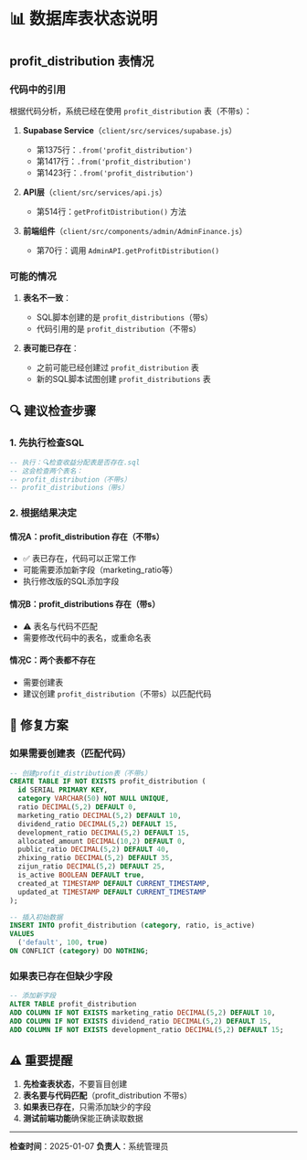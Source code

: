 # 📊 数据库表状态说明

## profit_distribution 表情况

### 代码中的引用
根据代码分析，系统已经在使用 `profit_distribution` 表（不带s）：

1. **Supabase Service**（`client/src/services/supabase.js`）
   - 第1375行：`.from('profit_distribution')`
   - 第1417行：`.from('profit_distribution')`
   - 第1423行：`.from('profit_distribution')`

2. **API层**（`client/src/services/api.js`）
   - 第514行：`getProfitDistribution()` 方法

3. **前端组件**（`client/src/components/admin/AdminFinance.js`）
   - 第70行：调用 `AdminAPI.getProfitDistribution()`

### 可能的情况

1. **表名不一致**：
   - SQL脚本创建的是 `profit_distributions`（带s）
   - 代码引用的是 `profit_distribution`（不带s）

2. **表可能已存在**：
   - 之前可能已经创建过 `profit_distribution` 表
   - 新的SQL脚本试图创建 `profit_distributions` 表

## 🔍 建议检查步骤

### 1. 先执行检查SQL
```sql
-- 执行：🔍检查收益分配表是否存在.sql
-- 这会检查两个表名：
-- profit_distribution（不带s）
-- profit_distributions（带s）
```

### 2. 根据结果决定

#### 情况A：profit_distribution 存在（不带s）
- ✅ 表已存在，代码可以正常工作
- 可能需要添加新字段（marketing_ratio等）
- 执行修改版的SQL添加字段

#### 情况B：profit_distributions 存在（带s）
- ⚠️ 表名与代码不匹配
- 需要修改代码中的表名，或重命名表

#### 情况C：两个表都不存在
- 需要创建表
- 建议创建 `profit_distribution`（不带s）以匹配代码

## 📝 修复方案

### 如果需要创建表（匹配代码）
```sql
-- 创建profit_distribution表（不带s）
CREATE TABLE IF NOT EXISTS profit_distribution (
  id SERIAL PRIMARY KEY,
  category VARCHAR(50) NOT NULL UNIQUE,
  ratio DECIMAL(5,2) DEFAULT 0,
  marketing_ratio DECIMAL(5,2) DEFAULT 10,
  dividend_ratio DECIMAL(5,2) DEFAULT 15,
  development_ratio DECIMAL(5,2) DEFAULT 15,
  allocated_amount DECIMAL(10,2) DEFAULT 0,
  public_ratio DECIMAL(5,2) DEFAULT 40,
  zhixing_ratio DECIMAL(5,2) DEFAULT 35,
  zijun_ratio DECIMAL(5,2) DEFAULT 25,
  is_active BOOLEAN DEFAULT true,
  created_at TIMESTAMP DEFAULT CURRENT_TIMESTAMP,
  updated_at TIMESTAMP DEFAULT CURRENT_TIMESTAMP
);

-- 插入初始数据
INSERT INTO profit_distribution (category, ratio, is_active) 
VALUES 
  ('default', 100, true)
ON CONFLICT (category) DO NOTHING;
```

### 如果表已存在但缺少字段
```sql
-- 添加新字段
ALTER TABLE profit_distribution 
ADD COLUMN IF NOT EXISTS marketing_ratio DECIMAL(5,2) DEFAULT 10,
ADD COLUMN IF NOT EXISTS dividend_ratio DECIMAL(5,2) DEFAULT 15,
ADD COLUMN IF NOT EXISTS development_ratio DECIMAL(5,2) DEFAULT 15;
```

## ⚠️ 重要提醒

1. **先检查表状态**，不要盲目创建
2. **表名要与代码匹配**（profit_distribution 不带s）
3. **如果表已存在**，只需添加缺少的字段
4. **测试前端功能**确保能正确读取数据

---

**检查时间**：2025-01-07
**负责人**：系统管理员
